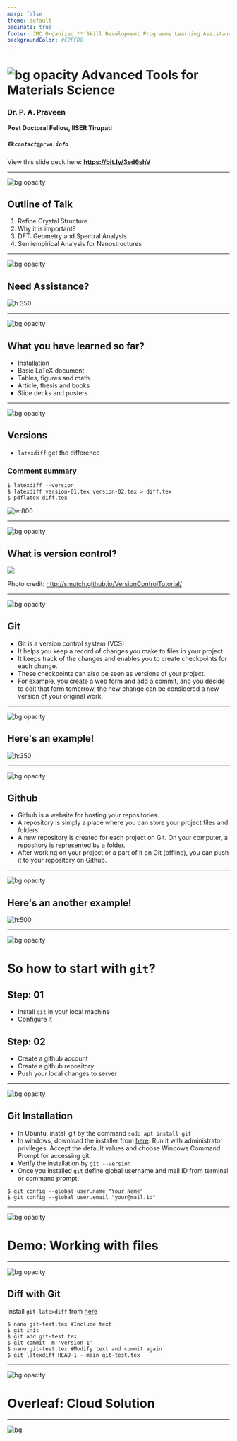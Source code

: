```yaml
---
marp: false
theme: default
paginate: true
footer: JMC Organized **'Skill Development Programme Learning Assistance Tools'** | Day 02 | **Materials Science Simulation Tools**
backgroundColor: #C2FFD8
---
```

![bg opacity](img/vc.jpg)
Advanced Tools for Materials Science
===

### Dr. P. A. Praveen   
**Post Doctoral Fellow, IISER Tirupati**
##### ✉:`contact@prvn.info`

View this slide deck here: **https://bit.ly/3ed6shV**

---
![bg opacity](img/vc.jpg)

## Outline of Talk ##

1. Refine Crystal Structure
2. Why it is important?
3. DFT: Geometry and Spectral Analysis
4. Semiempirical Analysis for Nanostructures

---
![bg opacity](img/vc.jpg)

## Need Assistance? ##

![h:350](img/support.png)

---
![bg opacity](img/vc.jpg)

## What you have learned so far? ##

- Installation
- Basic LaTeX document
- Tables, figures and math
- Article, thesis and books
- Slide decks and posters

---
![bg opacity](img/vc.jpg)

## Versions

- `latexdiff` get the difference

### Comment summary
```
$ latexdiff --version
$ latexdiff version-01.tex version-02.tex > diff.tex
$ pdflatex diff.tex
```

![w:800](img/diff.png)

---
![bg opacity](img/vc.jpg)

## What is version control? ##

![](https://smutch.github.io/VersionControlTutorial/_images/vc-xkcd.jpg)

Photo credit: http://smutch.github.io/VersionControlTutorial/

---
![bg opacity](img/vc.jpg)

## Git ##

* Git is a version control system (VCS) 
* It helps you keep a record of changes you make to files in your project. 
* It keeps track of the changes and enables you to create checkpoints for each change. 
* These checkpoints can also be seen as versions of your project. 
* For example, you create a web form and add a commit, and you decide to edit that form tomorrow, the new change can be considered a new version of your original work.

---
![bg opacity](img/vc.jpg)

## Here's an example! ##

![h:350](img/git.png)

---
![bg opacity](img/vc.jpg)

## Github ##

* Github is a website for hosting your repositories. 
* A repository is simply a place where you can store your project files and folders. 
* A new repository is created for each project on Git. On your computer, a repository is represented by a folder. 
* After working on your project or a part of it on Git (offline), you can push it to your repository on Github.

---
![bg opacity](img/vc.jpg)

## Here's an another example! ##

![h:500](img/github.png)

---
![bg opacity](img/vc.jpg)

# So how to start with `git`? ##

## Step: 01
- Install `git` in your local machine
- Configure it

## Step: 02
- Create a github account
- Create a github repository
- Push your local changes to server

---
![bg opacity](img/vc.jpg)

## Git Installation ##

- In Ubuntu, install git by the command `sudo apt install git`
- In windows, download the installer from [here](https://gitforwindows.org/). Run it with administrator privileges. Accept the default values and choose Windows Command Prompt for accessing git.
- Verify the installation by `git --version`
- Once you installed `git` define global username and mail ID from terminal or command prompt.
```
$ git config --global user.name "Your Name"   
$ git config --global user.email "your@mail.id"
```
---
![bg opacity](img/vc.jpg)

# Demo: Working with files #

---
![bg opacity](img/vc.jpg)

## Diff with Git ##

Install `git-latexdiff` from [here](https://gitlab.com/git-latexdiff/git-latexdiff)

```
$ nano git-test.tex #Include text
$ git init
$ git add git-test.tex
$ git commit -m 'version 1'
$ nano git-test.tex #Modify text and commit again
$ git latexdiff HEAD~1 --main git-test.tex
```
---
![bg opacity](img/vc.jpg)

# Overleaf: Cloud Solution #

---

![bg](img/thanks.jpg)